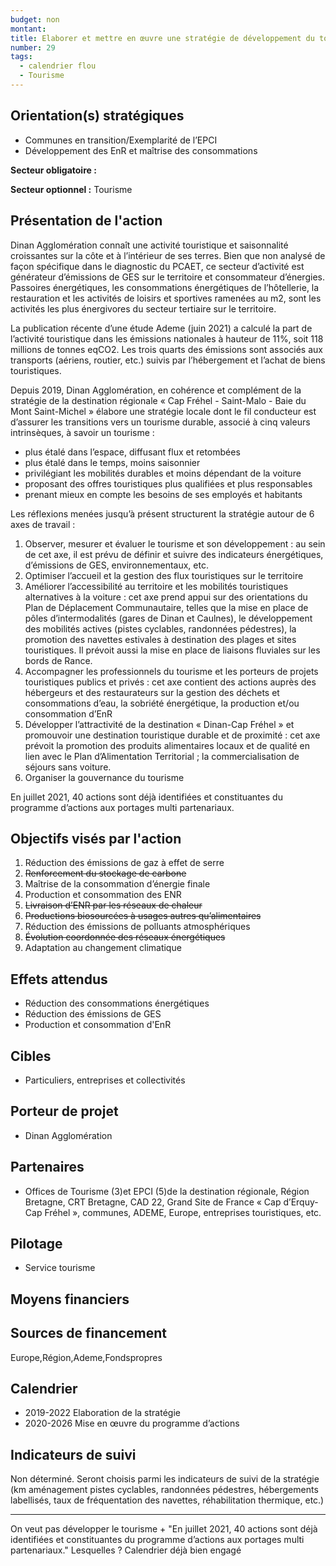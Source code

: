 ```yaml
---
budget: non
montant:
title: Elaborer et mettre en œuvre une stratégie de développement du tourisme durable
number: 29
tags:
  - calendrier flou
  - Tourisme
---
```


## Orientation(s) stratégiques

- Communes en transition/Exemplarité de l’EPCI
- Développement des EnR et maîtrise des consommations

**Secteur obligatoire :**

**Secteur optionnel :** Tourisme

## Présentation de l'action

Dinan Agglomération connaît une activité touristique et saisonnalité croissantes sur la côte et à l’intérieur de ses terres. Bien que non analysé de façon spécifique dans le diagnostic du PCAET, ce secteur d’activité est générateur d’émissions de GES sur le territoire et consommateur d’énergies. Passoires énergétiques, les consommations énergétiques de
l’hôtellerie, la restauration et les activités de loisirs et sportives ramenées au m2, sont les activités les plus énergivores du secteur tertiaire sur le territoire.

La publication récente d’une étude Ademe (juin 2021) a calculé la part de l’activité touristique dans les émissions nationales à hauteur de 11%, soit 118 millions de tonnes eqCO2. Les trois quarts des émissions sont associés aux transports (aériens, routier, etc.) suivis par l’hébergement et l’achat de biens touristiques.

Depuis 2019, Dinan Agglomération, en cohérence et complément de la stratégie de la destination régionale « Cap Fréhel - Saint-Malo - Baie du Mont Saint-Michel » élabore une stratégie locale dont le fil conducteur est d’assurer les transitions vers un tourisme durable, associé à cinq valeurs intrinsèques, à savoir un tourisme :
- plus étalé dans l’espace, diffusant flux et retombées
- plus étalé dans le temps, moins saisonnier
- privilégiant les mobilités durables et moins dépendant de la voiture
- proposant des offres touristiques plus qualifiées et plus responsables
- prenant mieux en compte les besoins de ses employés et habitants

Les réflexions menées jusqu’à présent structurent la stratégie autour de 6 axes de travail :
1. Observer, mesurer et évaluer le tourisme et son développement : au sein de cet axe, il est prévu de définir et suivre des indicateurs énergétiques, d’émissions de GES, environnementaux, etc.
2. Optimiser l’accueil et la gestion des flux touristiques sur le territoire
3. Améliorer l’accessibilité au territoire et les mobilités touristiques alternatives à la
voiture : cet axe prend appui sur des orientations du Plan de Déplacement Communautaire, telles que la mise en place de pôles d’intermodalités (gares de Dinan et Caulnes), le développement des mobilités actives (pistes cyclables, randonnées pédestres), la promotion des navettes estivales à destination des plages et sites touristiques. Il prévoit aussi la mise en place de liaisons fluviales sur les bords de Rance.
4. Accompagner les professionnels du tourisme et les porteurs de projets touristiques publics et privés : cet axe contient des actions auprès des hébergeurs et des restaurateurs sur la gestion des déchets et consommations d’eau, la sobriété énergétique, la production et/ou consommation d’EnR
5. Développer l’attractivité de la destination « Dinan-Cap Fréhel » et promouvoir une destination touristique durable et de proximité : cet axe prévoit la promotion des produits alimentaires locaux et de qualité en lien avec le Plan d’Alimentation Territorial ; la commercialisation de séjours sans voiture.
6. Organiser la gouvernance du tourisme

En juillet 2021, 40 actions sont déjà identifiées et constituantes du programme d’actions aux portages multi partenariaux.

## Objectifs visés par l'action

1. Réduction des émissions de gaz à effet de serre
2. ~~Renforcement du stockage de carbone~~
3. Maîtrise de la consommation d’énergie finale
4. Production et consommation des ENR
5. ~~Livraison d’ENR par les réseaux de chaleur~~
6. ~~Productions biosourcées à usages autres qu’alimentaires~~
7. Réduction des émissions de polluants atmosphériques
8. ~~Évolution coordonnée des réseaux énergétiques~~
9. Adaptation au changement climatique

## Effets attendus

- Réduction des consommations énergétiques
- Réduction des émissions de GES
- Production et consommation d'EnR

## Cibles

- Particuliers, entreprises et collectivités


## Porteur de projet

- Dinan Agglomération

## Partenaires

- Offices de Tourisme (3)et EPCI (5)de la destination régionale, Région Bretagne, CRT Bretagne, CAD 22, Grand Site de France « Cap d’Erquy-Cap Fréhel », communes, ADEME, Europe, entreprises touristiques, etc.

## Pilotage

- Service tourisme

## Moyens financiers



## Sources de financement

Europe,Région,Ademe,Fondspropres

## Calendrier

- 2019-2022 Elaboration de la stratégie
- 2020-2026 Mise en œuvre du programme d’actions

## Indicateurs de suivi

Non déterminé.
Seront choisis parmi les indicateurs de suivi de la stratégie (km aménagement pistes cyclables, randonnées pédestres, hébergements labellisés, taux de fréquentation des navettes, réhabilitation thermique, etc.)

---
On veut pas développer le tourisme +
"En juillet 2021, 40 actions sont déjà identifiées et constituantes du programme d’actions aux portages multi partenariaux." Lesquelles ?
Calendrier déjà bien engagé
